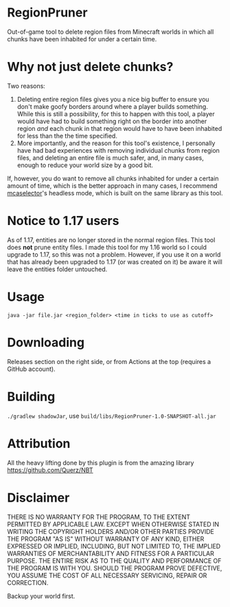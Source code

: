 # RegionPruner
Out-of-game tool to delete region files from Minecraft worlds in which all chunks have been inhabited for under a certain time.

# Why not just delete chunks?
Two reasons:
1. Deleting entire region files gives you a nice big buffer to ensure you don't make goofy borders around where a player builds something. While this is still a possibility, for this to happen with this tool, a player would have had to build something right on the border into another region *and* each chunk in that region would have to have been inhabited for less than the the time specified.
2. More importantly, and the reason for this tool's existence, I personally have had bad experiences with removing individual chunks from region files, and deleting an entire file is much safer, and, in many cases, enough to reduce your world size by a good bit.

If, however, you do want to remove all chunks inhabited for under a certain amount of time, which is the better approach in many cases, I recommend [mcaselector](https://github.com/Querz/mcaselector)'s headless mode, which is built on the same library as this tool.

# Notice to 1.17 users
As of 1.17, entities are no longer stored in the normal region files. This tool does **not** prune entity files. I made this tool for my 1.16 world so I could upgrade to 1.17, so this was not a problem. However, if you use it on a world that has already been upgraded to 1.17 (or was created on it) be aware it will leave the entities folder untouched.

# Usage
`java -jar file.jar <region_folder> <time in ticks to use as cutoff>`

# Downloading
Releases section on the right side, or from Actions at the top (requires a GitHub account).

# Building
`./gradlew shadowJar`, use `build/libs/RegionPruner-1.0-SNAPSHOT-all.jar`

# Attribution
All the heavy lifting done by this plugin is from the amazing library https://github.com/Querz/NBT

# Disclaimer

THERE IS NO WARRANTY FOR THE PROGRAM, TO THE EXTENT PERMITTED BY
APPLICABLE LAW.  EXCEPT WHEN OTHERWISE STATED IN WRITING THE COPYRIGHT
HOLDERS AND/OR OTHER PARTIES PROVIDE THE PROGRAM "AS IS" WITHOUT WARRANTY
OF ANY KIND, EITHER EXPRESSED OR IMPLIED, INCLUDING, BUT NOT LIMITED TO,
THE IMPLIED WARRANTIES OF MERCHANTABILITY AND FITNESS FOR A PARTICULAR
PURPOSE.  THE ENTIRE RISK AS TO THE QUALITY AND PERFORMANCE OF THE PROGRAM
IS WITH YOU.  SHOULD THE PROGRAM PROVE DEFECTIVE, YOU ASSUME THE COST OF
ALL NECESSARY SERVICING, REPAIR OR CORRECTION.

Backup your world first.
